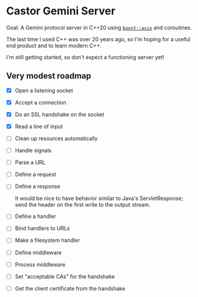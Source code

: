# Castor Gemini Server

Goal: A Gemini protocol server in C++20 using [`boost::asio`][boost.asio] and
coroutines.

The last time I used C++ was over 20 years ago, so I'm hoping for a useful end
product and to learn modern C++.

I'm still getting started, so don't expect a functioning server yet!

## Very modest roadmap

- [x] Open a listening socket
- [x] Accept a connection
- [x] Do an SSL handshake on the socket
- [x] Read a line of input
- [ ] Clean up resources automatically
- [ ] Handle signals
- [ ] Parse a URL
- [ ] Define a request
- [ ] Define a response
  
  It would be nice to have behavior similar to Java's ServletResponse; send the
  header on the first write to the output stream.
  
- [ ] Define a handler
- [ ] Bind handlers to URLs
- [ ] Make a filesystem handler
- [ ] Define middleware
- [ ] Process middleware
- [ ] Set "acceptable CAs" for the handshake
- [ ] Get the client certificate from the handshake

[boost.asio]: https://www.boost.org/doc/libs/release/libs/asio/
